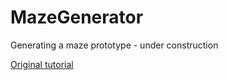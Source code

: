 # MazeGenerator

Generating a maze prototype - under construction

[Original tutorial](https://www.youtube.com/watch?v=gHU5RQWbmWE)
